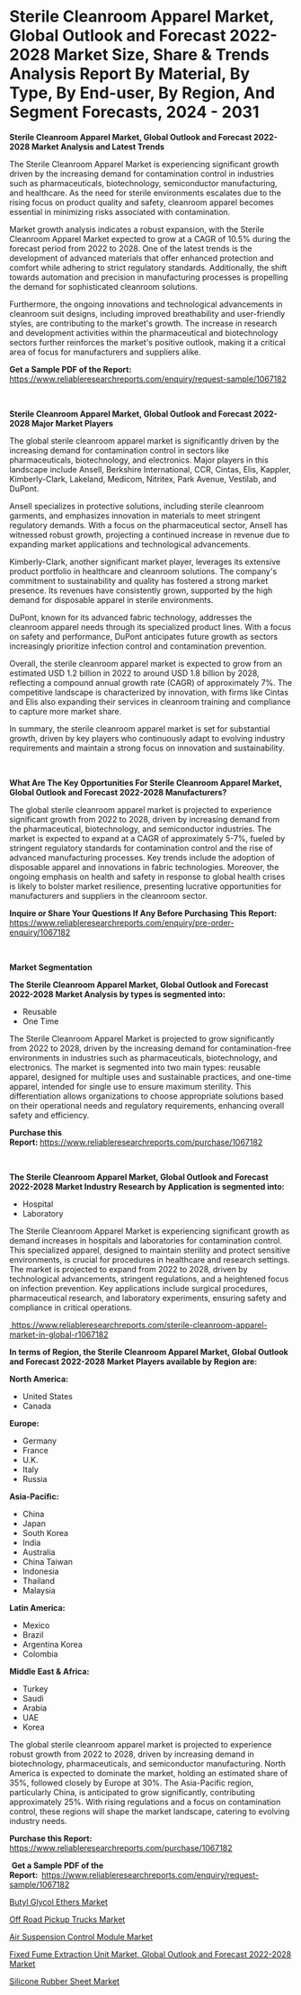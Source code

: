 <p><h1>Sterile Cleanroom Apparel Market, Global Outlook and Forecast 2022-2028 Market Size, Share & Trends Analysis Report By Material, By Type, By End-user, By Region, And Segment Forecasts, 2024 - 2031</h1></p><p><strong>Sterile Cleanroom Apparel Market, Global Outlook and Forecast 2022-2028 Market Analysis and Latest Trends</strong></p>
<p><p>The Sterile Cleanroom Apparel Market is experiencing significant growth driven by the increasing demand for contamination control in industries such as pharmaceuticals, biotechnology, semiconductor manufacturing, and healthcare. As the need for sterile environments escalates due to the rising focus on product quality and safety, cleanroom apparel becomes essential in minimizing risks associated with contamination. </p><p>Market growth analysis indicates a robust expansion, with the Sterile Cleanroom Apparel Market expected to grow at a CAGR of 10.5% during the forecast period from 2022 to 2028. One of the latest trends is the development of advanced materials that offer enhanced protection and comfort while adhering to strict regulatory standards. Additionally, the shift towards automation and precision in manufacturing processes is propelling the demand for sophisticated cleanroom solutions. </p><p>Furthermore, the ongoing innovations and technological advancements in cleanroom suit designs, including improved breathability and user-friendly styles, are contributing to the market's growth. The increase in research and development activities within the pharmaceutical and biotechnology sectors further reinforces the market's positive outlook, making it a critical area of focus for manufacturers and suppliers alike.</p></p>
<p><strong>Get a Sample PDF of the Report:&nbsp;</strong> <a href="https://www.reliableresearchreports.com/enquiry/request-sample/1067182">https://www.reliableresearchreports.com/enquiry/request-sample/1067182</a></p>
<p>&nbsp;</p>
<p><strong>Sterile Cleanroom Apparel Market, Global Outlook and Forecast 2022-2028 Major Market Players</strong></p>
<p><p>The global sterile cleanroom apparel market is significantly driven by the increasing demand for contamination control in sectors like pharmaceuticals, biotechnology, and electronics. Major players in this landscape include Ansell, Berkshire International, CCR, Cintas, Elis, Kappler, Kimberly-Clark, Lakeland, Medicom, Nitritex, Park Avenue, Vestilab, and DuPont. </p><p>Ansell specializes in protective solutions, including sterile cleanroom garments, and emphasizes innovation in materials to meet stringent regulatory demands. With a focus on the pharmaceutical sector, Ansell has witnessed robust growth, projecting a continued increase in revenue due to expanding market applications and technological advancements.</p><p>Kimberly-Clark, another significant market player, leverages its extensive product portfolio in healthcare and cleanroom solutions. The company's commitment to sustainability and quality has fostered a strong market presence. Its revenues have consistently grown, supported by the high demand for disposable apparel in sterile environments.</p><p>DuPont, known for its advanced fabric technology, addresses the cleanroom apparel needs through its specialized product lines. With a focus on safety and performance, DuPont anticipates future growth as sectors increasingly prioritize infection control and contamination prevention.</p><p>Overall, the sterile cleanroom apparel market is expected to grow from an estimated USD 1.2 billion in 2022 to around USD 1.8 billion by 2028, reflecting a compound annual growth rate (CAGR) of approximately 7%. The competitive landscape is characterized by innovation, with firms like Cintas and Elis also expanding their services in cleanroom training and compliance to capture more market share. </p><p>In summary, the sterile cleanroom apparel market is set for substantial growth, driven by key players who continuously adapt to evolving industry requirements and maintain a strong focus on innovation and sustainability.</p></p>
<p>&nbsp;</p>
<p><strong>What Are The Key Opportunities For Sterile Cleanroom Apparel Market, Global Outlook and Forecast 2022-2028 Manufacturers?</strong></p>
<p><p>The global sterile cleanroom apparel market is projected to experience significant growth from 2022 to 2028, driven by increasing demand from the pharmaceutical, biotechnology, and semiconductor industries. The market is expected to expand at a CAGR of approximately 5-7%, fueled by stringent regulatory standards for contamination control and the rise of advanced manufacturing processes. Key trends include the adoption of disposable apparel and innovations in fabric technologies. Moreover, the ongoing emphasis on health and safety in response to global health crises is likely to bolster market resilience, presenting lucrative opportunities for manufacturers and suppliers in the cleanroom sector.</p></p>
<p><strong>Inquire or Share Your Questions If Any Before Purchasing This Report:</strong> <a href="https://www.reliableresearchreports.com/enquiry/pre-order-enquiry/1067182">https://www.reliableresearchreports.com/enquiry/pre-order-enquiry/1067182</a></p>
<p>&nbsp;</p>
<p><strong>Market Segmentation</strong></p>
<p><strong>The Sterile Cleanroom Apparel Market, Global Outlook and Forecast 2022-2028 Market Analysis by types is segmented into:</strong></p>
<p><ul><li>Reusable</li><li>One Time</li></ul></p>
<p><p>The Sterile Cleanroom Apparel Market is projected to grow significantly from 2022 to 2028, driven by the increasing demand for contamination-free environments in industries such as pharmaceuticals, biotechnology, and electronics. The market is segmented into two main types: reusable apparel, designed for multiple uses and sustainable practices, and one-time apparel, intended for single use to ensure maximum sterility. This differentiation allows organizations to choose appropriate solutions based on their operational needs and regulatory requirements, enhancing overall safety and efficiency.</p></p>
<p><strong>Purchase this Report:&nbsp;</strong><a href="https://www.reliableresearchreports.com/purchase/1067182">https://www.reliableresearchreports.com/purchase/1067182</a></p>
<p>&nbsp;</p>
<p><strong>The Sterile Cleanroom Apparel Market, Global Outlook and Forecast 2022-2028 Market Industry Research by Application is segmented into:</strong></p>
<p><ul><li>Hospital</li><li>Laboratory</li></ul></p>
<p><p>The Sterile Cleanroom Apparel Market is experiencing significant growth as demand increases in hospitals and laboratories for contamination control. This specialized apparel, designed to maintain sterility and protect sensitive environments, is crucial for procedures in healthcare and research settings. The market is projected to expand from 2022 to 2028, driven by technological advancements, stringent regulations, and a heightened focus on infection prevention. Key applications include surgical procedures, pharmaceutical research, and laboratory experiments, ensuring safety and compliance in critical operations.</p></p>
<p><a href="https://www.reliableresearchreports.com/sterile-cleanroom-apparel-market-in-global-r1067182">&nbsp;https://www.reliableresearchreports.com/sterile-cleanroom-apparel-market-in-global-r1067182</a></p>
<p><strong>In terms of Region, the Sterile Cleanroom Apparel Market, Global Outlook and Forecast 2022-2028 Market Players available by Region are:</strong></p>
<p>
    <p> <strong> North America: </strong>
        <ul>
            <li>United States</li>
            <li>Canada</li>
        </ul>
        </p> 
    <p> <strong> Europe: </strong>
        <ul>
            <li>Germany</li>
            <li>France</li>
            <li>U.K.</li>
            <li>Italy</li>
            <li>Russia</li>
        </ul>
        </p> 
    <p> <strong> Asia-Pacific: </strong>
        <ul>
            <li>China</li>
            <li>Japan</li>
            <li>South Korea</li>
            <li>India</li>
            <li>Australia</li>
            <li>China Taiwan</li>
            <li>Indonesia</li>
            <li>Thailand</li>
            <li>Malaysia</li>
        </ul>
        </p> 
    <p> <strong> Latin America: </strong>
        <ul>
            <li>Mexico</li>
            <li>Brazil</li>
            <li>Argentina Korea</li>
            <li>Colombia</li>
        </ul>
        </p> 
    <p> <strong> Middle East & Africa: </strong>
        <ul>
            <li>Turkey</li>
            <li>Saudi</li>
            <li>Arabia</li>
            <li>UAE</li>
            <li>Korea</li>
        </ul>
    </p>
    </p>
<p><p>The global sterile cleanroom apparel market is projected to experience robust growth from 2022 to 2028, driven by increasing demand in biotechnology, pharmaceuticals, and semiconductor manufacturing. North America is expected to dominate the market, holding an estimated share of 35%, followed closely by Europe at 30%. The Asia-Pacific region, particularly China, is anticipated to grow significantly, contributing approximately 25%. With rising regulations and a focus on contamination control, these regions will shape the market landscape, catering to evolving industry needs.</p></p>
<p><strong>Purchase this Report: </strong><a href="https://www.reliableresearchreports.com/purchase/1067182">https://www.reliableresearchreports.com/purchase/1067182</a></p>
<p>&nbsp;<strong>Get a Sample PDF of the Report:&nbsp;&nbsp;</strong><a href="https://www.reliableresearchreports.com/enquiry/request-sample/1067182">https://www.reliableresearchreports.com/enquiry/request-sample/1067182</a></p>
<p><strong></strong></p>
<p><p><a href="https://issuu.com/reportprime-2/docs/butyl-glycol-ethers-market-size-203_4143359f34bec6">Butyl Glycol Ethers Market</a></p><p><a href="https://www.linkedin.com/pulse/global-off-road-pickup-trucks-market-landscape-future-trends-fhzec?trackingId=g9v9LVB1SHS3kln9Y9jO4A%3D%3D">Off Road Pickup Trucks Market</a></p><p><a href="https://www.linkedin.com/pulse/market-insights-global-air-suspension-control-module-forecast-38upc?trackingId=3Xjh%2B6HKTpSXW0E0cQg4rg%3D%3D">Air Suspension Control Module Market</a></p><p><a href="https://github.com/MatthewHernandez403/Market-Research-Report-List-1/blob/main/fixed-fume-extraction-unit-market-global-outlook-and-forecast-2022-2028-market.md">Fixed Fume Extraction Unit Market, Global Outlook and Forecast 2022-2028 Market</a></p><p><a href="https://issuu.com/reportprime-2/docs/silicone-rubber-sheet-market-size-2_4d1f04ccbf656d">Silicone Rubber Sheet Market</a></p></p>